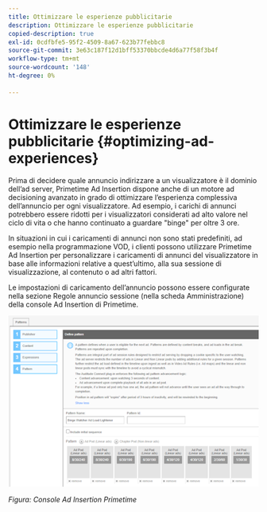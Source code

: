 ```yaml
---
title: Ottimizzare le esperienze pubblicitarie
description: Ottimizzare le esperienze pubblicitarie
copied-description: true
exl-id: 0cdfbfe5-95f2-4509-8a67-623b77febbc8
source-git-commit: 3e63c187f12d1bff53370bbcde4d6a77f58f3b4f
workflow-type: tm+mt
source-wordcount: '148'
ht-degree: 0%

---
```


# Ottimizzare le esperienze pubblicitarie {#optimizing-ad-experiences}

Prima di decidere quale annuncio indirizzare a un visualizzatore è il dominio dell’ad server, Primetime Ad Insertion dispone anche di un motore ad decisioning avanzato in grado di ottimizzare l’esperienza complessiva dell’annuncio per ogni visualizzatore. Ad esempio, i carichi di annunci potrebbero essere ridotti per i visualizzatori considerati ad alto valore nel ciclo di vita o che hanno continuato a guardare &quot;binge&quot; per oltre 3 ore.

In situazioni in cui i caricamenti di annunci non sono stati predefiniti, ad esempio nella programmazione VOD, i clienti possono utilizzare Primetime Ad Insertion per personalizzare i caricamenti di annunci del visualizzatore in base alle informazioni relative a quest’ultimo, alla sua sessione di visualizzazione, al contenuto o ad altri fattori.

Le impostazioni di caricamento dell’annuncio possono essere configurate nella sezione Regole annuncio sessione (nella scheda Amministrazione) della console Ad Insertion di Primetime.

![Configurare le impostazioni di caricamento dell’annuncio nella sezione Regole annuncio sessione della console Ad Insertion](/help/primetime-ad-insertion/assets/ad-insertion-console.png)

*Figura: Console Ad Insertion Primetime*
